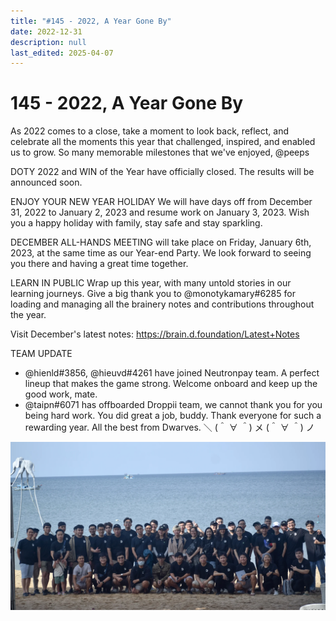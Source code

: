 ```yaml
---
title: "#145 - 2022, A Year Gone By"
date: 2022-12-31
description: null
last_edited: 2025-04-07
---
```


# 145 - 2022, A Year Gone By

As 2022 comes to a close, take a moment to look back, reflect, and celebrate all the moments this year that challenged, inspired, and enabled us to grow. So many memorable milestones that we've enjoyed, @peeps

DOTY 2022 and WIN of the Year have officially closed. The results will be announced soon.

ENJOY YOUR NEW YEAR HOLIDAY
We will have days off from December 31, 2022 to January 2, 2023 and resume work on January 3, 2023. Wish you a happy holiday with family, stay safe and stay sparkling.

DECEMBER ALL-HANDS MEETING will take place on Friday, January 6th, 2023, at the same time as our Year-end Party. We look forward to seeing you there and having a great time together.

LEARN IN PUBLIC
Wrap up this year, with many untold stories in our learning journeys. Give a big thank you to @monotykamary#6285 for loading and managing all the brainery notes and contributions throughout the year.

Visit December's latest notes: <https://brain.d.foundation/Latest+Notes>

TEAM UPDATE

- @hienld#3856, @hieuvd#4261 have joined Neutronpay team. A perfect lineup that makes the game strong. Welcome onboard and keep up the good work, mate.
- @taipn#6071 has offboarded Droppii team, we cannot thank you for you being hard work. You did great a job, buddy.
  Thank everyone for such a rewarding year. All the best from Dwarves. ＼ (＾ ∀ ＾) メ (＾ ∀ ＾) ノ

![](assets/notion-image-1744007336349-8znqu.webp)
